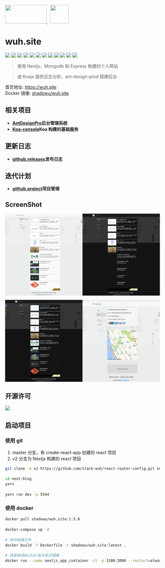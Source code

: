 <p>
  <a href='https://nextjs.org/' style="margin-right: 8px;">
    <img src="https://src.wuh.site/2021-05/2021-08-07-nextjs.org_.png" width='135px' height='60px' />
  </a>
  <a href='https://wuh.site'>
    <img src='https://wuh.site/icons/favicon-192.png' width='60px' height='60px'>
  </a>
</p>

# wuh.site

![](https://img.shields.io/github/package-json/dependency-version/stack-wuh/wuh.site/react?style=social)
![](https://img.shields.io/github/package-json/dependency-version/stack-wuh/wuh.site/next?style=social)
![](https://img.shields.io/github/package-json/dependency-version/stack-wuh/wuh.site/preact?style=social)
![](https://img.shields.io/github/package-json/v/stack-wuh/wuh.site/main?style=social)
![](https://img.shields.io/github/v/release/stack-wuh/react-router-config?style=social)
![](https://img.shields.io/github/last-commit/stack-wuh/wuh.site?style=social)
![](https://img.shields.io/github/languages/top/stack-wuh/react-router-config?style=social)
![](https://img.shields.io/github/commit-activity/m/stack-wuh/wuh.site?style=social)
![](https://img.shields.io/github/repo-size/stack-wuh/react-router-config?style=social)
![](https://img.shields.io/docker/pulls/shadowu/wuh.site?color=red&label=%E4%BD%BF%E7%94%A8%E6%AC%A1%E6%95%B0&logo=docker&logoColor=lightblue)
![](https://img.shields.io/docker/image-size/shadowu/wuh.site?label=%E9%95%9C%E5%83%8F%E5%A4%A7%E5%B0%8F&logo=docker&logoColor=lightblue)
![](https://img.shields.io/docker/v/shadowu/wuh.site?color=red&label=docker%20version&logo=docker&logoColor=lightblue)

> 使用 Nextjs，Mongodb 和 Express 构建的个人网站

> 由 Koajs 提供日志分析，ant-design-prod 搭建后台

首页地址: <a href='https://wuh.site' target='_blank'>https://wuh.site</a>  
Docker 镜像: <a href='https://hub.docker.com/r/shadowu/wuh.site' target='_blank'>shadowu/wuh.site</a>

## 相关项目

- **[AntDesignPro](https://console.wuh.site)后台管理系统**
- **[Koa-console](https://api.wuh.site)Koa 构建的基础服务**

## 更新日志

- **[github.releases](https://github.com/stack-wuh/react-router-config/releases)发布日志**

## 迭代计划

- **[github.project](https://github.com/stack-wuh/react-router-config/projects/1)项目管理**

## ScreenShot

<p style="display: flex;">
  <img src='./screenshot/wuh.site_home.png' width='50%' alt='home' />
  <img src='./screenshot/wuh.site_home_dark.png' width='50%' alt='home_dark' />
</p>

<p style="display: flex;">
  <img src='./screenshot/wuh.site_dark_hover.png' width='50%' alt='home_dark_hover' />
  <img src='./screenshot/wuh.site_about.png' width='50%' alt='about' />
</p>

## 开源许可

![](https://img.shields.io/github/license/stack-wuh/react-router-config)

## 启动项目

### 使用 git

1. master 分支，有 create-react-app 创建的 react 项目
2. v2 分支为 Nextjs 构建的 react 项目

```bash
git clone -b v2 https://github.com/stack-wuh/react-router-config.git next-blog

cd next-blog
yarn

yarn run dev -p 5544
```

### 使用 docker

```bash
docker pull shadowu/wuh.site:1.5.0

docker-compose up -d

# 制作镜像文件
docker build -f Dockerfile -t shadowu/wuh.site:latest .

# 或者使用docker指令启动镜像
docker run --name nextjs_app_container -it -p 3100:3000 --restart=always shadowu/wuh.site:latest
```
